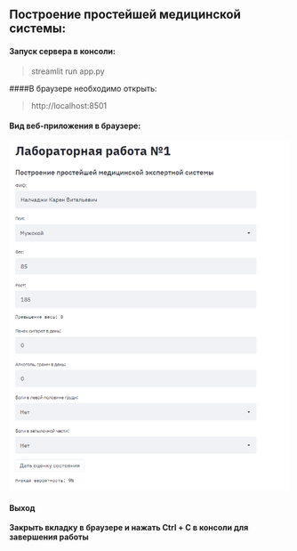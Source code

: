 ## Построение простейшей медицинской системы:

#### Запуск сервера в консоли:
>streamlit run app.py
    
####В браузере необходимо открыть:
>http://localhost:8501

#### Вид веб-приложения в браузере:
![alt text](images/lab1_source.PNG)

#### Выход
**Закрыть вкладку в браузере и нажать Ctrl + C в консоли для завершения работы**